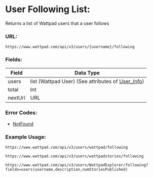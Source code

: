 # User Following List:

Returns a list of Wattpad users that a user follows

### URL:

`https://www.wattpad.com/api/v3/users/{username}/following`

### Fields:

| Field | Data Type |
| - | - |
| users | list (Wattpad User) (See attributes of [User_Info](./User_Info.md)) |
| total | Int |
| nextUrl | URL |

### Error Codes:

- [NotFound](./Error_Codes.md#notfound)

### Example Usage:

`https://www.wattpad.com/api/v3/users/wattpad/following`

`https://www.wattpad.com/api/v3/users/wattpadstories/following`

`https://www.wattpad.com/api/v3/users/WattpadExplorer/following?fields=users(username,description,numStoriesPublished)`
